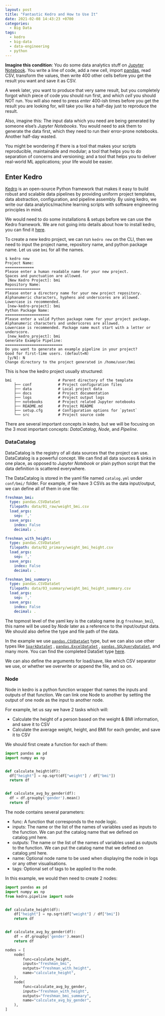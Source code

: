 ```yaml
---
layout: post
title: "Fantastic Kedro and How to Use It"
date: 2021-02-08 14:43:23 +0700
categories:
  - Big Data
tags:
  - kedro
  - big-data
  - data-engineering
  - python
---
```




**Imagine this condition**: You do some data analytics stuff on [Jupyter Notebook][jupyter]. You write a line of code, add a new cell, import [pandas][pandas], read CSV, transform the values, then write 400 other cells before you get the result you want and save it as CSV.

A week later, you want to produce that very same result, but you completely forgot which piece of code you should run first, and which _cell_ you should NOT run. You will also need to press _enter_ 400-ish times before you get the result you are looking for, will take you like a half-day just to reproduce the result.

Also, imagine this: The input data which you need are being generated by someone else’s _Jupyter Notebooks_. You would need to ask them to generate the data first, which they need to run their error-prone notebooks. Another half-day wasted.

You might be wondering if there is a tool that makes your scripts reproducible, maintainable and modular; a tool that helps you to do separation of concerns and versioning; and a tool that helps you to deliver real-world ML applications; your life would be easier.

## Enter Kedro

[Kedro][kedro] is an open-source Python framework that makes it easy to build robust and scalable data pipelines by providing uniform project templates, data abstraction, configuration, and pipeline assembly. By using kedro, we write our data analytics/machine learning scripts with software engineering principles in mind.

We would need to do some installations & setups before we can use the Kedro framework. We are not going into details about how to install kedro, you can find it [here][kedro-prerequisites].

To create a new kedro project, we can run `kedro new` on the CLI, then we need to input the project name, repository name, and python package name. Let us use `bmi` for all the names.

```
$ kedro new
Project Name:
=============
Please enter a human readable name for your new project.
Spaces and punctuation are allowed.
 [New Kedro Project]: bmi
Repository Name:
================
Please enter a directory name for your new project repository.
Alphanumeric characters, hyphens and underscores are allowed.
Lowercase is recommended.
 [new-kedro-project]: bmi
Python Package Name:
====================
Please enter a valid Python package name for your project package.
Alphanumeric characters and underscores are allowed.
Lowercase is recommended. Package name must start with a letter or underscore.
 [new_kedro_project]: bmi
Generate Example Pipeline:
==========================
Do you want to generate an example pipeline in your project?
Good for first-time users. (default=N)
 [y/N]: N
Change directory to the project generated in /home/user/bmi
```

This is how the kedro project usually structured:

```
bmi                     # Parent directory of the template
    ├── conf            # Project configuration files
    ├── data            # Local project data
    ├── docs            # Project documentation
    ├── logs            # Project output logs
    ├── notebooks       # Project related Jupyter notebooks
    ├── README.md       # Project README
    ├── setup.cfg       # Configuration options for `pytest`
    └── src             # Project source code
```

There are several important concepts in kedro, but we will be focusing on the 3 most important concepts: _DataCatalog_, _Node_, and _Pipeline_.

### DataCatalog

DataCatalog is the registry of all data sources that the project can use. DataCatalog is a powerful concept. We can find all data sources & sinks in one place, as opposed to _Jupyter Notebook_ or plain python script that the data definition is scattered everywhere.

The DataCatalog is stored in the yaml file named `catalog.yml` under `conf/bmi/` folder. For example, if we have 3 CSVs as the data input/output, we can define all of them in one file:

```yaml
freshman_bmi:
  type: pandas.CSVDataSet
  filepath: data/01_raw/weight_bmi.csv
  load_args:
    sep: ','
  save_args:
    index: False
    decimal: .

freshman_with_height:
  type: pandas.CSVDataSet
  filepath: data/02_primary/weight_bmi_height.csv
  load_args:
    sep: ','
  save_args:
    index: False
    decimal: .

freshman_bmi_summary:
  type: pandas.CSVDataSet
  filepath: data/03_summary/weight_bmi_height_summary.csv
  load_args:
    sep: ','
  save_args:
    index: False
    decimal: .
```

The topmost level of the yaml key is the catalog name (e.g `freshman_bmi`), this name will be used by _Node_ later as a reference to the input/output data. We should also define the type and file path of the data.

In the example we use [`pandas.CSVDataSet`][pandas-csv] type, but we can also use other types like [`SparkDataSet`][spark-kedro] , [`pandas.ExcelDataSet`][pandas-excel] , [`pandas.SQLQueryDataSet`][pandas-sql], and many more. You can find the completed DataSet type [here][kedro-dataset].

We can also define the arguments for load/save, like which CSV separator we use, or whether we overwrite or append the file, and so on.

### Node
Node in kedro is a python function wrapper that names the inputs and outputs of that function. We can link one Node to another by setting the output of one node as the input to another node.

For example, let us say we have 2 tasks which will:
- Calculate the height of a person based on the weight & BMI information, and save it to CSV
- Calculate the average weight, height, and BMI for each gender, and save it to CSV

We should first create a function for each of them:

```python
import pandas as pd
import numpy as np


def calculate_height(df):
  df["height"] = np.sqrt(df["weight"] / df["bmi"])
  return df


def calculate_avg_by_gender(df):
  df = df.groupby('gender').mean()
  return df
```

The node contains several parameters:
- func: A function that corresponds to the node logic.
- inputs: The name or the list of the names of variables used as inputs to the function. We can put the catalog name that we defined on catalog.yml here.
- outputs: The name or the list of the names of variables used as outputs to the function. We can put the catalog name that we defined on catalog.yml here.
- name: Optional node name to be used when displaying the node in logs or any other visualisations.
- tags: Optional set of tags to be applied to the node.

In this example, we would then need to create 2 nodes:

```python
import pandas as pd
import numpy as np
from kedro.pipeline import node


def calculate_height(df):
    df["height"] = np.sqrt(df["weight"] / df["bmi"])
    return df


def calculate_avg_by_gender(df):
    df = df.groupby('gender').mean()
    return df

nodes = [
    node(
        func=calculate_height,
        inputs="freshman_bmi",
        outputs="freshman_with_height",
        name="calculate_height",
    ),
    node(
        func=calculate_avg_by_gender,
        inputs="freshman_with_height",
        outputs="freshman_bmi_summary",
        name="calculate_avg_by_gender",
    ),
]
```

[jupyter]: https://jupyter.org/
[pandas]: https://pandas.pydata.org/
[kedro]: https://github.com/quantumblacklabs/kedro
[kedro-prerequisites]: https://kedro.readthedocs.io/en/stable/02_get_started/01_prerequisites.html
[pandas-csv]: https://kedro.readthedocs.io/en/stable/kedro.extras.datasets.pandas.CSVDataSet.html#kedro.extras.datasets.pandas.CSVDataSet
[spark-kedro]: https://kedro.readthedocs.io/en/stable/kedro.extras.datasets.spark.SparkDataSet.html#kedro.extras.datasets.spark.SparkDataSet
[pandas-excel]: https://kedro.readthedocs.io/en/stable/kedro.extras.datasets.pandas.ExcelDataSet.html#kedro.extras.datasets.pandas.ExcelDataSet
[pandas-sql]: https://kedro.readthedocs.io/en/stable/kedro.extras.datasets.pandas.SQLQueryDataSet.html#kedro.extras.datasets.pandas.SQLQueryDataSet
[kedro-dataset]: https://kedro.readthedocs.io/en/stable/kedro.extras.datasets.html#data-sets

